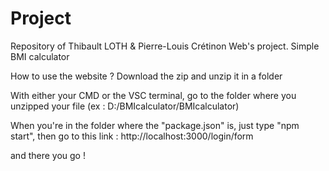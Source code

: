 # Project
Repository of Thibault LOTH & Pierre-Louis Crétinon Web's project.
Simple BMI calculator

How to use the website ?
Download the zip and unzip it in a folder

With either your CMD or the VSC terminal, go to the folder where you unzipped your file
(ex : D:/BMIcalculator/BMIcalculator)

When you're in the folder where the "package.json" is, just type "npm start", then go to this link :
http://localhost:3000/login/form

and there you go !
